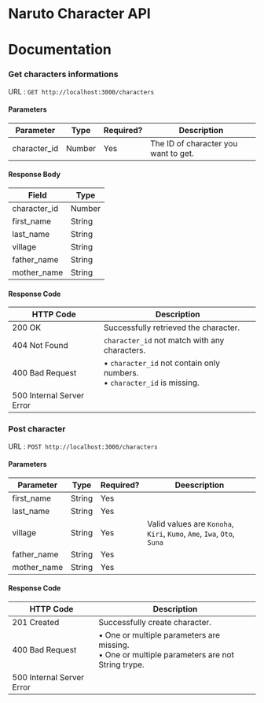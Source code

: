 # Naruto Character API

# Documentation

### Get characters informations
URL : `GET http://localhost:3000/characters`
#### Parameters
Parameter  | Type | Required? | Description
------------- | ------------- | ------------- | -------------
character_id  | Number | Yes | The ID of character you want to get.
#### Response Body
Field | Type
------------- | -------------
character_id | Number 
first_name | String
last_name | String
village | String
father_name | String
mother_name | String
#### Response Code
HTTP Code | Description
------------- | -------------
200 OK | Successfully retrieved the character.
404 Not Found | `character_id` not match with any characters.
400 Bad Request | • `character_id` not contain only numbers. <br> • `character_id` is missing.
500 Internal Server Error |

### Post character
URL : `POST http://localhost:3000/characters`
#### Parameters
Parameter  | Type | Required? | Deescription
------------- | ------------- | ------------- | ------------- 
first_name | String | Yes 
last_name | String | Yes
village | String | Yes | Valid values are `Konoha`, `Kiri`, `Kumo`, `Ame`, `Iwa`, `Oto`, `Suna`
father_name | String | Yes
mother_name | String | Yes
#### Response Code
HTTP Code | Description
------------- | -------------
201 Created | Successfully create character.
400 Bad Request | • One or multiple parameters are missing.<br>• One or multiple parameters are not String trype.
500 Internal Server Error |